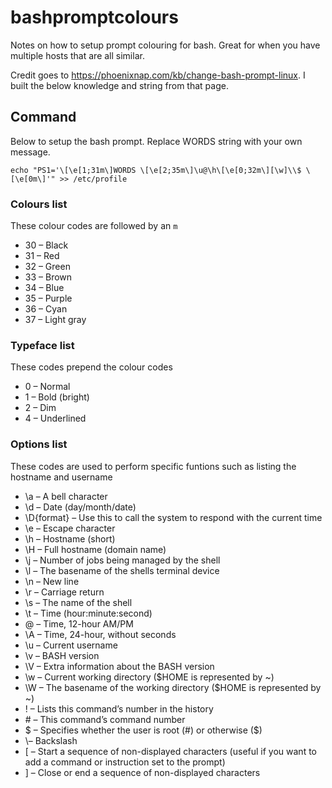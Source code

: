 # bashpromptcolours
Notes on how to setup prompt colouring for bash. Great for when you have multiple hosts that are all similar.

Credit goes to https://phoenixnap.com/kb/change-bash-prompt-linux. I built the below knowledge and string from that page.

## Command
Below to setup the bash prompt. Replace WORDS string with your own message.
```
echo "PS1='\[\e[1;31m\]WORDS \[\e[2;35m\]\u@\h\[\e[0;32m\][\w]\\$ \[\e[0m\]'" >> /etc/profile
```

### Colours list
These colour codes are followed by an `m` 
* 30 – Black
* 31 – Red
* 32 – Green
* 33 – Brown
* 34 – Blue
* 35 – Purple
* 36 – Cyan
* 37 – Light gray

### Typeface list
These codes prepend the colour codes 
* 0 – Normal
* 1 – Bold (bright)
* 2 – Dim
* 4 – Underlined

### Options list
These codes are used to perform specific funtions such as listing the hostname and username
*    \a – A bell character
*    \d – Date (day/month/date)
*    \D{format} – Use this to call the system to respond with the current time
*    \e – Escape character
*    \h – Hostname (short)
*    \H – Full hostname (domain name)
*    \j – Number of jobs being managed by the shell
*    \l – The basename of the shells terminal device
*    \n – New line
*    \r – Carriage return
*    \s – The name of the shell
*    \t – Time (hour:minute:second)
*    \@ – Time, 12-hour AM/PM
*    \A – Time, 24-hour, without seconds
*    \u – Current username
*    \v – BASH version
*    \V – Extra information about the BASH version
*    \w – Current working directory ($HOME is represented by ~)
*    \W – The basename of the working directory ($HOME is represented by ~)
*    \! – Lists this command’s number in the history
*    \# – This command’s command number
*    \$ – Specifies whether the user is root (#) or otherwise ($)
*    \\– Backslash
*    \[ – Start a sequence of non-displayed characters (useful if you want to add a command or instruction set to the prompt)
*    \] – Close or end a sequence of non-displayed characters
